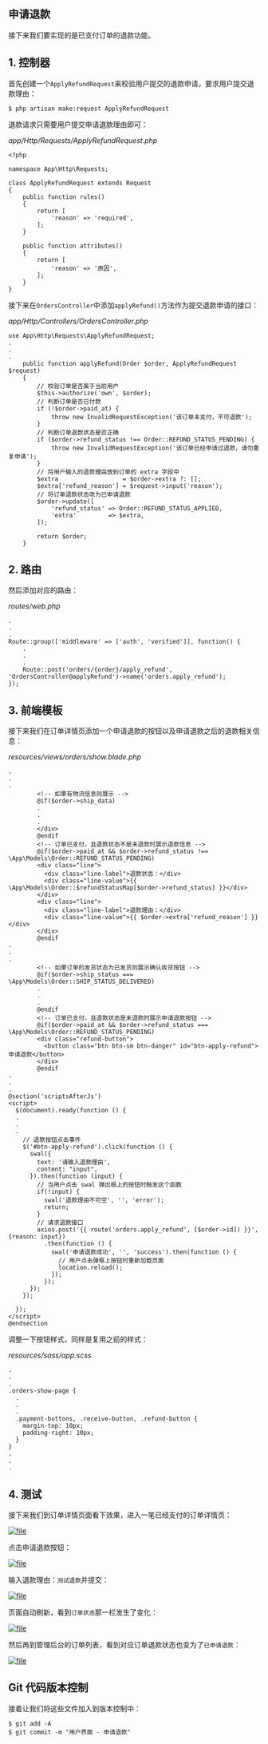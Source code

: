 ## 申请退款

接下来我们要实现的是已支付订单的退款功能。

## 1. 控制器

首先创建一个`ApplyRefundRequest`来校验用户提交的退款申请，要求用户提交退款理由：

```
$ php artisan make:request ApplyRefundRequest
```

退款请求只需要用户提交申请退款理由即可：

_app/Http/Requests/ApplyRefundRequest.php_

```
<?php

namespace App\Http\Requests;

class ApplyRefundRequest extends Request
{
    public function rules()
    {
        return [
            'reason' => 'required',
        ];
    }

    public function attributes()
    {
        return [
            'reason' => '原因',
        ];
    }
}
```

接下来在`OrdersController`中添加`applyRefund()`方法作为提交退款申请的接口：

_app/Http/Controllers/OrdersController.php_

```
use App\Http\Requests\ApplyRefundRequest;
.
.
.
    public function applyRefund(Order $order, ApplyRefundRequest $request)
    {
        // 校验订单是否属于当前用户
        $this->authorize('own', $order);
        // 判断订单是否已付款
        if (!$order->paid_at) {
            throw new InvalidRequestException('该订单未支付，不可退款');
        }
        // 判断订单退款状态是否正确
        if ($order->refund_status !== Order::REFUND_STATUS_PENDING) {
            throw new InvalidRequestException('该订单已经申请过退款，请勿重复申请');
        }
        // 将用户输入的退款理由放到订单的 extra 字段中
        $extra                  = $order->extra ?: [];
        $extra['refund_reason'] = $request->input('reason');
        // 将订单退款状态改为已申请退款
        $order->update([
            'refund_status' => Order::REFUND_STATUS_APPLIED,
            'extra'         => $extra,
        ]);

        return $order;
    }
```

## 2. 路由

然后添加对应的路由：

_routes/web.php_

```
.
.
.
Route::group(['middleware' => ['auth', 'verified']], function() {
    .
    .
    .
    Route::post('orders/{order}/apply_refund', 'OrdersController@applyRefund')->name('orders.apply_refund');
});
```

## 3. 前端模板

接下来我们在订单详情页添加一个申请退款的按钮以及申请退款之后的退款相关信息：

_resources/views/orders/show.blade.php_

```
.
.
.
        <!-- 如果有物流信息则展示 -->
        @if($order->ship_data)
        .
        .
        .
        </div>
        @endif
        <!-- 订单已支付，且退款状态不是未退款时展示退款信息 -->
        @if($order->paid_at && $order->refund_status !== \App\Models\Order::REFUND_STATUS_PENDING)
        <div class="line">
          <div class="line-label">退款状态：</div>
          <div class="line-value">{{ \App\Models\Order::$refundStatusMap[$order->refund_status] }}</div>
        </div>
        <div class="line">
          <div class="line-label">退款理由：</div>
          <div class="line-value">{{ $order->extra['refund_reason'] }}</div>
        </div>
        @endif
.
.
.
        <!-- 如果订单的发货状态为已发货则展示确认收货按钮 -->
        @if($order->ship_status === \App\Models\Order::SHIP_STATUS_DELIVERED)
        .
        .
        .
        @endif
        <!-- 订单已支付，且退款状态是未退款时展示申请退款按钮 -->
        @if($order->paid_at && $order->refund_status === \App\Models\Order::REFUND_STATUS_PENDING)
        <div class="refund-button">
          <button class="btn btn-sm btn-danger" id="btn-apply-refund">申请退款</button>
        </div>
        @endif
.
.
.
@section('scriptsAfterJs')
<script>
  $(document).ready(function () {
  .
  .
  .
    // 退款按钮点击事件
    $('#btn-apply-refund').click(function () {
      swal({
        text: '请输入退款理由',
        content: "input",
      }).then(function (input) {
        // 当用户点击 swal 弹出框上的按钮时触发这个函数
        if(!input) {
          swal('退款理由不可空', '', 'error');
          return;
        }
        // 请求退款接口
        axios.post('{{ route('orders.apply_refund', [$order->id]) }}', {reason: input})
          .then(function () {
            swal('申请退款成功', '', 'success').then(function () {
              // 用户点击弹框上按钮时重新加载页面
              location.reload();
            });
          });
      });
    });

  });
</script>
@endsection
```

调整一下按钮样式，同样是复用之前的样式：

_resources/sass/app.scss_

```
.
.
.
.orders-show-page {
  .
  .
  .
  .payment-buttons, .receive-button, .refund-button {
    margin-top: 10px;
    padding-right: 10px;
  }
}
.
.
.
```

## 4. 测试

接下来我们到订单详情页面看下效果，进入一笔已经支付的订单详情页：

[![](https://iocaffcdn.phphub.org/uploads/images/201812/23/5320/buVAzafLAd.png!large "file")](https://iocaffcdn.phphub.org/uploads/images/201812/23/5320/buVAzafLAd.png!large)

点击申请退款按钮：

[![](https://iocaffcdn.phphub.org/uploads/images/201812/23/5320/4yPeHJI9ct.png!large "file")](https://iocaffcdn.phphub.org/uploads/images/201812/23/5320/4yPeHJI9ct.png!large)

输入退款理由：`测试退款`并提交：

[![](https://iocaffcdn.phphub.org/uploads/images/201812/23/5320/RyxjqHvJFn.png!large "file")](https://iocaffcdn.phphub.org/uploads/images/201812/23/5320/RyxjqHvJFn.png!large)

页面自动刷新，看到`订单状态`那一栏发生了变化：

[![](https://iocaffcdn.phphub.org/uploads/images/201812/23/5320/EhgdEtloap.png!large "file")](https://iocaffcdn.phphub.org/uploads/images/201812/23/5320/EhgdEtloap.png!large)

然后再到管理后台的订单列表，看到对应订单退款状态也变为了`已申请退款`：

[![](https://iocaffcdn.phphub.org/uploads/images/201812/23/5320/5iwr1EpEUQ.png!large "file")](https://iocaffcdn.phphub.org/uploads/images/201812/23/5320/5iwr1EpEUQ.png!large)

## Git 代码版本控制

接着让我们将这些文件加入到版本控制中：

```
$ git add -A
$ git commit -m "用户界面 - 申请退款"
```




